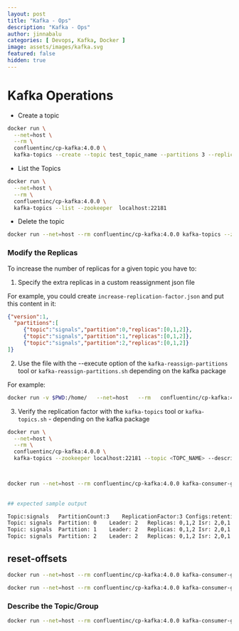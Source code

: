 ```yaml
---
layout: post
title: "Kafka - Ops"
description: "Kafka - Ops"
author: jinnabalu
categories: [ Devops, Kafka, Docker ]
image: assets/images/kafka.svg
featured: false
hidden: true
---
```


#  Kafka Operations

- Create a topic 

```bash
docker run \
  --net=host \
  --rm \
  confluentinc/cp-kafka:4.0.0 \
  kafka-topics --create --topic test_topic_name --partitions 3 --replication-factor 2 --if-not-exists --zookeeper  localhost:22181
```

- List the Topics

```bash
docker run \
  --net=host \
  --rm \
  confluentinc/cp-kafka:4.0.0 \
  kafka-topics --list --zookeeper  localhost:22181
```

- Delete the topic

```bash
docker run --net=host --rm confluentinc/cp-kafka:4.0.0 kafka-topics --zookeeper localhost:22181 --delete --topic test_topic_name
```


### Modify the Replicas

To increase the number of replicas for a given topic you have to:

1. Specify the extra replicas in a custom reassignment json file

For example, you could create `increase-replication-factor.json` and put this content in it:


```json
{"version":1,
  "partitions":[
     {"topic":"signals","partition":0,"replicas":[0,1,2]},
     {"topic":"signals","partition":1,"replicas":[0,1,2]},
     {"topic":"signals","partition":2,"replicas":[0,1,2]}
]}
```

2. Use the file with the --execute option of the `kafka-reassign-partitions` tool or `kafka-reassign-partitions.sh` depending on the kafka package

For example:

```bash
docker run -v $PWD:/home/   --net=host   --rm   confluentinc/cp-kafka:4.0.0 kafka-reassign-partitions --zookeeper localhost:22181 --reassignment-json-file /home/increase-replica.json --execute
```

3. Verify the replication factor with the `kafka-topics` tool or `kafka-topics.sh` - depending on the kafka package

```bash
docker run \
  --net=host \
  --rm \
  confluentinc/cp-kafka:4.0.0 \
  kafka-topics --zookeeper localhost:22181 --topic <TOPC_NAME> --describe



docker run --net=host --rm confluentinc/cp-kafka:4.0.0 kafka-consumer-groups --bootstrap-server 172.168.2.5:19092,172.168.0.1:29092,172.168.0.1:39092 --group <CONSUMER_GROUP_NAME> --describe
  
  
## expected sample output

Topic:signals   PartitionCount:3    ReplicationFactor:3 Configs:retention.ms=1000000000
Topic: signals  Partition: 0    Leader: 2   Replicas: 0,1,2 Isr: 2,0,1
Topic: signals  Partition: 1    Leader: 2   Replicas: 0,1,2 Isr: 2,0,1
Topic: signals  Partition: 2    Leader: 2   Replicas: 0,1,2 Isr: 2,0,1
```

## reset-offsets

```bash
docker run --net=host --rm confluentinc/cp-kafka:4.0.0 kafka-consumer-groups --bootstrap-server 172.168.0.0:19092,172.168.0.1:29092,172.168.0.1:39092 --group <CONSUMER_GROUP_NAME> --reset-offsets --to-earliest --topic <TOPIC_NAME> --execute

docker run --net=host --rm confluentinc/cp-kafka:4.0.0 kafka-consumer-groups --bootstrap-server 172.168.0.0:19092,172.168.0.1:29092,172.168.0.1:39092 --group <CONSUMER_GROUP_NAME> --reset-offsets --to-earliest --topic <TOPIC_NAME> --execute
```



### Describe the Topic/Group

```bash
docker run --net=host --rm confluentinc/cp-kafka:4.0.0 kafka-consumer-groups --bootstrap-server 172.168.0.0:19092,172.168.0.1:29092,172.168.0.1:39092 --group <CONSUMER_GROUP_NAME> --describe
```